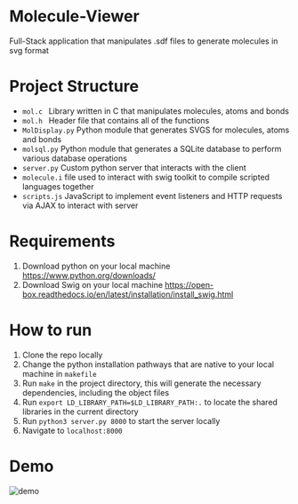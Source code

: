 # Molecule-Viewer
Full-Stack application that manipulates .sdf files to generate molecules in svg format

# Project Structure 
- ```mol.c ``` Library written in C that manipulates molecules, atoms and bonds 
- ```mol.h ``` Header file that contains all of the functions
- ```MolDisplay.py``` Python module that generates SVGS for molecules, atoms and bonds
- ```molsql.py``` Python module that generates a SQLite database to perform various database operations
- ```server.py``` Custom python server that interacts with the client
- ```molecule.i``` file used to interact with swig toolkit to compile scripted languages together
- ```scripts.js``` JavaScript to implement event listeners and HTTP requests via AJAX to interact with server

# Requirements

1. Download python on your local machine https://www.python.org/downloads/
2. Download Swig on your local machine https://open-box.readthedocs.io/en/latest/installation/install_swig.html

# How to run

1. Clone the repo locally
2. Change the python installation pathways that are native to your local machine in ```makefile``` 
3. Run ```make``` in the project directory, this will generate the necessary dependencies, including the object files
4. Run ```export LD_LIBRARY_PATH=$LD_LIBRARY_PATH:.``` to locate the shared libraries in the current directory
5. Run ```python3 server.py 8000``` to start the server locally
6. Navigate to ```localhost:8000``` 

# Demo

![demo](https://user-images.githubusercontent.com/40132839/236696019-a8b8adab-4546-464a-bdbe-08673b742d51.gif)
